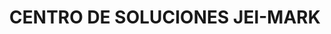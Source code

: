 ---
title: "CENTRO DE SOLUCIONES JEI-MARK"
url: /socorro/centro-de-soluciones-jei-mark/
shop: Handy
---